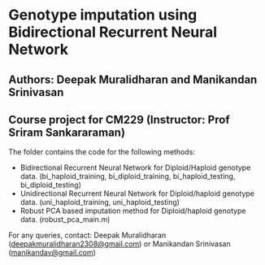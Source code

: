 Genotype imputation using Bidirectional Recurrent Neural Network
===================================================================
Authors: Deepak Muralidharan and Manikandan Srinivasan
--------
Course project for CM229 (Instructor: Prof Sriram Sankararaman)
--------
The folder contains the code for the following methods:
  - Bidirectional Recurrent Neural Network for Diploid/Haploid genotype data. (bi_haploid_training, bi_diploid_training, bi_haploid_testing, bi_diploid_testing)
  - Unidirectional Recurrent Neural Network for Diploid/haploid genotype data. (uni_haploid_training, uni_haploid_testing)
  - Robust PCA based imputation method for Diploid/haploid genotype data. (robust_pca_main.m)

For any queries, contact: Deepak Muralidharan (deepakmuralidharan2308@gmail.com) or Manikandan Srinivasan (manikandav@gmail.com)



